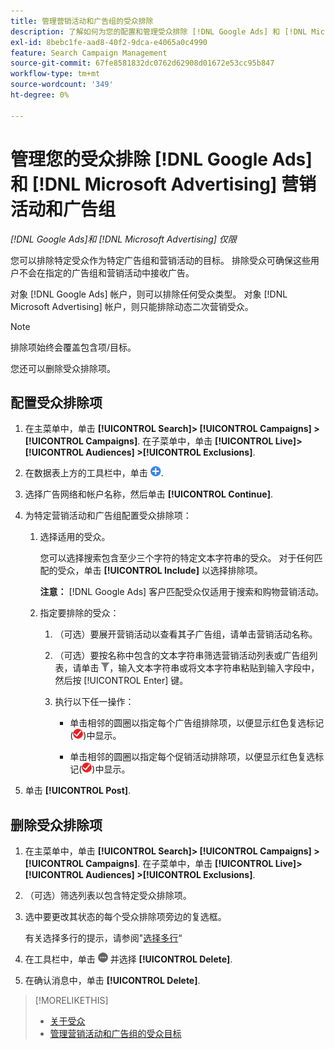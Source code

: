 ```yaml
---
title: 管理营销活动和广告组的受众排除
description: 了解如何为您的配置和管理受众排除 [!DNL Google Ads] 和 [!DNL Microsoft Advertising] 营销活动和广告组。
exl-id: 8bebc1fe-aad8-40f2-9dca-e4065a0c4990
feature: Search Campaign Management
source-git-commit: 67fe8581832dc0762d62908d01672e53cc95b847
workflow-type: tm+mt
source-wordcount: '349'
ht-degree: 0%

---
```


# 管理您的受众排除 [!DNL Google Ads] 和 [!DNL Microsoft Advertising] 营销活动和广告组

*[!DNL Google Ads]和 [!DNL Microsoft Advertising] 仅限*

您可以排除特定受众作为特定广告组和营销活动的目标。 排除受众可确保这些用户不会在指定的广告组和营销活动中接收广告。

对象 [!DNL Google Ads] 帐户，则可以排除任何受众类型。 对象 [!DNL Microsoft Advertising] 帐户，则只能排除动态二次营销受众。

>[!NOTE]
>
>排除项始终会覆盖包含项/目标。

您还可以删除受众排除项。

## 配置受众排除项

1. 在主菜单中，单击 **[!UICONTROL Search]> [!UICONTROL Campaigns] >[!UICONTROL Campaigns]**. 在子菜单中，单击 **[!UICONTROL Live]> [!UICONTROL Audiences] >[!UICONTROL Exclusions]**.

1. 在数据表上方的工具栏中，单击 ![创建](/help/search-social-commerce/assets/add.png "创建").

1. 选择广告网络和帐户名称，然后单击 **[!UICONTROL Continue]**.

1. 为特定营销活动和广告组配置受众排除项：

   1. 选择适用的受众。

      您可以选择搜索包含至少三个字符的特定文本字符串的受众。 对于任何匹配的受众，单击 **[!UICONTROL Include]** 以选择排除项。

      **注意：** [!DNL Google Ads] 客户匹配受众仅适用于搜索和购物营销活动。

   1. 指定要排除的受众：

      1. （可选）要展开营销活动以查看其子广告组，请单击营销活动名称。

      1. （可选）要按名称中包含的文本字符串筛选营销活动列表或广告组列表，请单击 ![筛选](/help/search-social-commerce/assets/filter.png "筛选")，输入文本字符串或将文本字符串粘贴到输入字段中，然后按 [!UICONTROL Enter] 键。

      1. 执行以下任一操作：

         * 单击相邻的圆圈以指定每个广告组排除项，以便显示红色复选标记(![排除](/help/search-social-commerce/assets/exclude.png "排除"))中显示。

         * 单击相邻的圆圈以指定每个促销活动排除项，以便显示红色复选标记(![排除](/help/search-social-commerce/assets/exclude.png "排除"))中显示。

1. 单击 **[!UICONTROL Post]**.

## 删除受众排除项

1. 在主菜单中，单击 **[!UICONTROL Search]> [!UICONTROL Campaigns] >[!UICONTROL Campaigns]**. 在子菜单中，单击 **[!UICONTROL Live]> [!UICONTROL Audiences] >[!UICONTROL Exclusions]**.

1. （可选）筛选列表以包含特定受众排除项。

1. 选中要更改其状态的每个受众排除项旁边的复选框。

   有关选择多行的提示，请参阅&quot;[选择多行](/help/search-social-commerce/common-tasks/navigation-editing-selection/multiple-rows-select.md)“

1. 在工具栏中，单击 ![更多操作](/help/search-social-commerce/assets/more.png "更多操作") 并选择 **[!UICONTROL Delete]**.

1. 在确认消息中，单击 **[!UICONTROL Delete]**.

>[!MORELIKETHIS]
>
>* [关于受众](audience-about.md)
>* [管理营销活动和广告组的受众目标](/help/search-social-commerce/campaign-management/campaigns/audience-targets-manage.md)

